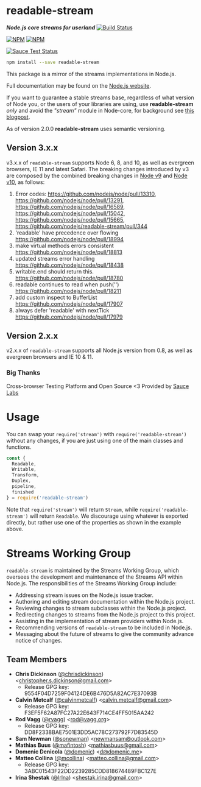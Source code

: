 # readable-stream

***Node.js core streams for userland*** [![Build Status](https://travis-ci.com/nodejs/readable-stream.svg?branch=master)](https://travis-ci.com/nodejs/readable-stream)


[![NPM](https://nodei.co/npm/readable-stream.png?downloads=true&downloadRank=true)](https://nodei.co/npm/readable-stream/)
[![NPM](https://nodei.co/npm-dl/readable-stream.png?&months=6&height=3)](https://nodei.co/npm/readable-stream/)


[![Sauce Test Status](https://saucelabs.com/browser-matrix/readabe-stream.svg)](https://saucelabs.com/u/readabe-stream)

```bash
npm install --save readable-stream
```

This package is a mirror of the streams implementations in Node.js.

Full documentation may be found on the [Node.js website](https://nodejs.org/dist/v10.8.0/docs/api/stream.html).

If you want to guarantee a stable streams base, regardless of what version of
Node you, or the users of your libraries are using, use **readable-stream** *only* and avoid the *"stream"* module in Node-core, for background see [this blogpost](http://r.va.gg/2014/06/why-i-dont-use-nodes-core-stream-module.html).

As of version 2.0.0 **readable-stream** uses semantic versioning.

## Version 3.x.x

v3.x.x of `readable-stream` supports Node 6, 8, and 10, as well as
evergreen browsers, IE 11 and latest Safari. The breaking changes
introduced by v3 are composed by the combined breaking changes in [Node v9](https://nodejs.org/en/blog/release/v9.0.0/)
and [Node v10](https://nodejs.org/en/blog/release/v10.0.0/), as follows:

1. Error codes: https://github.com/nodejs/node/pull/13310,
   https://github.com/nodejs/node/pull/13291,
   https://github.com/nodejs/node/pull/16589,
   https://github.com/nodejs/node/pull/15042,
   https://github.com/nodejs/node/pull/15665,
   https://github.com/nodejs/readable-stream/pull/344
2. 'readable' have precedence over flowing
   https://github.com/nodejs/node/pull/18994
3. make virtual methods errors consistent
   https://github.com/nodejs/node/pull/18813
4. updated streams error handling
   https://github.com/nodejs/node/pull/18438
5. writable.end should return this.
   https://github.com/nodejs/node/pull/18780
6. readable continues to read when push('')
   https://github.com/nodejs/node/pull/18211
7. add custom inspect to BufferList
   https://github.com/nodejs/node/pull/17907
8. always defer 'readable' with nextTick
   https://github.com/nodejs/node/pull/17979

## Version 2.x.x

v2.x.x of `readable-stream` supports all Node.js version from 0.8, as well as
evergreen browsers and IE 10 & 11.

### Big Thanks

Cross-browser Testing Platform and Open Source <3 Provided by [Sauce Labs][sauce]

# Usage

You can swap your `require('stream')` with `require('readable-stream')`
without any changes, if you are just using one of the main classes and
functions.

```js
const {
  Readable,
  Writable,
  Transform,
  Duplex,
  pipeline,
  finished
} = require('readable-stream')
````

Note that `require('stream')` will return `Stream`, while
`require('readable-stream')` will return `Readable`. We discourage using
whatever is exported directly, but rather use one of the properties as
shown in the example above.

# Streams Working Group

`readable-stream` is maintained by the Streams Working Group, which
oversees the development and maintenance of the Streams API within
Node.js. The responsibilities of the Streams Working Group include:

* Addressing stream issues on the Node.js issue tracker.
* Authoring and editing stream documentation within the Node.js project.
* Reviewing changes to stream subclasses within the Node.js project.
* Redirecting changes to streams from the Node.js project to this
  project.
* Assisting in the implementation of stream providers within Node.js.
* Recommending versions of `readable-stream` to be included in Node.js.
* Messaging about the future of streams to give the community advance
  notice of changes.

<a name="members"></a>
## Team Members

* **Chris Dickinson** ([@chrisdickinson](https://github.com/chrisdickinson)) &lt;christopher.s.dickinson@gmail.com&gt;
  - Release GPG key: 9554F04D7259F04124DE6B476D5A82AC7E37093B
* **Calvin Metcalf** ([@calvinmetcalf](https://github.com/calvinmetcalf)) &lt;calvin.metcalf@gmail.com&gt;
  - Release GPG key: F3EF5F62A87FC27A22E643F714CE4FF5015AA242
* **Rod Vagg** ([@rvagg](https://github.com/rvagg)) &lt;rod@vagg.org&gt;
  - Release GPG key: DD8F2338BAE7501E3DD5AC78C273792F7D83545D
* **Sam Newman** ([@sonewman](https://github.com/sonewman)) &lt;newmansam@outlook.com&gt;
* **Mathias Buus** ([@mafintosh](https://github.com/mafintosh)) &lt;mathiasbuus@gmail.com&gt;
* **Domenic Denicola** ([@domenic](https://github.com/domenic)) &lt;d@domenic.me&gt;
* **Matteo Collina** ([@mcollina](https://github.com/mcollina)) &lt;matteo.collina@gmail.com&gt;
  - Release GPG key: 3ABC01543F22DD2239285CDD818674489FBC127E
* **Irina Shestak** ([@lrlna](https://github.com/lrlna)) &lt;shestak.irina@gmail.com&gt;

[sauce]: https://saucelabs.com
